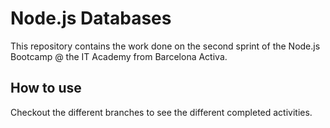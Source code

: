 # Node.js Databases

This repository contains the work done on the second sprint of the Node.js Bootcamp @ the IT Academy from Barcelona Activa.

## How to use

Checkout the different branches to see the different completed activities.